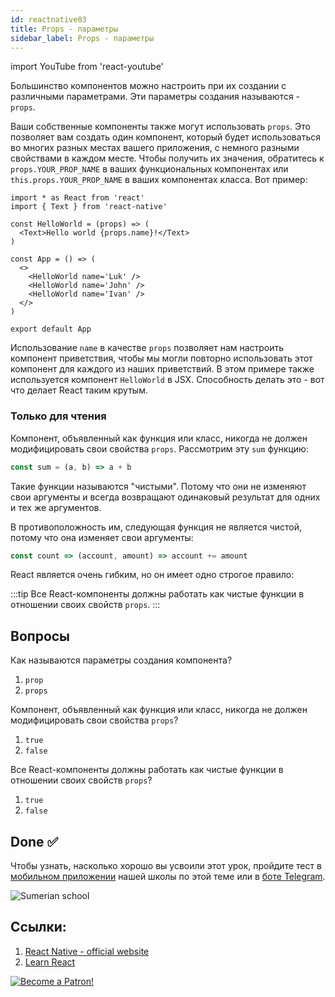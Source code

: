```yaml
---
id: reactnative03
title: Props - параметры
sidebar_label: Props - параметры
---
```


import YouTube from 'react-youtube'

Большинство компонентов можно настроить при их создании с различными параметрами. Эти параметры создания называются - `props`.

Ваши собственные компоненты также могут использовать `props`. Это позволяет вам создать один компонент, который будет использоваться во многих разных местах вашего приложения, с немного разными свойствами в каждом месте. Чтобы получить их значения, обратитесь к `props.YOUR_PROP_NAME` в ваших функциональных компонентах или `this.props.YOUR_PROP_NAME` в ваших компонентах класса. Вот пример:

```SnackPlayer name=index.js
import * as React from 'react'
import { Text } from 'react-native'

const HelloWorld = (props) => (
  <Text>Hello world {props.name}!</Text>
)

const App = () => (
  <>
    <HelloWorld name='Luk' />
    <HelloWorld name='John' />
    <HelloWorld name='Ivan' />
  </>
)

export default App
```

Использование `name` в качестве `props` позволяет нам настроить компонент приветствия, чтобы мы могли повторно использовать этот компонент для каждого из наших приветствий. В этом примере также используется компонент `HelloWorld` в JSX. Способность делать это - вот что делает React таким крутым.

### Только для чтения

Компонент, объявленный как функция или класс, никогда не должен модифицировать свои свойства `props`. Рассмотрим эту `sum` функцию:

```jsx
const sum = (a, b) => a + b
```

Такие функции называются "чистыми". Потому что они не изменяют свои аргументы и всегда возвращают одинаковый результат для одних и тех же аргументов.

В противоположность им, следующая функция не является чистой, потому что она изменяет свои аргументы:

```jsx
const count => (account, amount) => account += amount
```

React является очень гибким, но он имеет одно строгое правило:

:::tip
Все React-компоненты должны работать как чистые функции в отношении своих свойств `props`.
:::

## Вопросы

Как называются параметры создания компонента?

1. `prop`
2. `props`

Компонент, объявленный как функция или класс, никогда не должен модифицировать свои свойства `props`?

1. `true`
2. `false`

Все React-компоненты должны работать как чистые функции в отношении своих свойств `props`?

1. `true`
2. `false`

## Done ✅

Чтобы узнать, насколько хорошо вы усвоили этот урок, пройдите тест в [мобильном приложении](http://onelink.to/njhc95) нашей школы по этой теме или в [боте Telegram](https://t.me/javascriptcamp_bot).

![Sumerian school](/img/app.jpg)

## Ссылки:

1. [React Native - official website](https://reactnative.dev/docs/tutorial)
2. [Learn React](https://learn-reactjs.ru/basics/components-and-props)

[![Become a Patron!](/img/logo/patreon.jpg)](https://www.patreon.com/bePatron?u=31769291)
